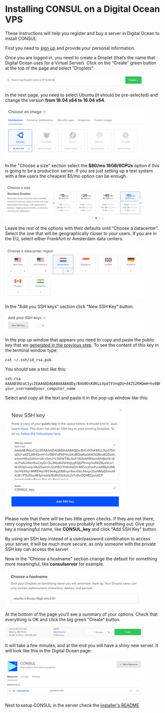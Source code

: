 # Installing CONSUL on a Digital Ocean VPS

These instructions will help you register and buy a server in Digital Ocean to install CONSUL.

First you need to [sign up](https://cloud.digitalocean.com/registrations/new) and provide your personal information.

Once you are logged in, you need to create a Droplet (that’s the name that Digital Ocean uses for a Virtual Server). Click on the “Create” green button at the top of the page and select "Droplets":

![Digital Ocean Droplets](../../img/digital_ocean/droplets.png)

In the next page, you need to select Ubuntu (it should be pre-selected) and change the version **from 18.04 x64 to 16.04 x64**.

![Digital Ocean Choose an image](../../img/digital_ocean/image.png)

In the "Choose a size" section select the **$80/mo 16GB/6CPUs** option if this is going to be a production server. If you are just setting up a test system with a few users the cheapest $5/mo option can be enough.

![Digital Ocean Choose a size](../../img/digital_ocean/size.png)

Leave the rest of the options with their defaults until “Choose a datacenter”. Select the one that will be geographically closer to your users. If you are in the EU, select either Frankfurt or Amsterdam data centers.

![Digital Ocean Choose a region](../../img/digital_ocean/region.png)

In the "Add you SSH keys" section click "New SSH Key" button.

![Digital Ocean Add your SSH Keys](../../img/digital_ocean/ssh_keys.png)

In the pop up window that appears you need to copy and paste the public key that we [generated in the previous step](generating_ssh_key.md). To see the content of this key in the terminal window type:

  ```
  cat ~/.ssh/id_rsa.pub
  ```

You should see a text like this:

  ```
  ssh-rsa AAAAB3NzaC1yc2EAAAADAQABAAABAQDy/BXU0OsK8KLLXpd7tVnqDU+d4ZS2RHQmH+hv0BFFdP6PmUbKdBDigRqG6W3QBexB2DpVcb/bmHlfhzDlIHJn/oki+SmUYLSWWTWuSeF/1N7kWf9Ebisk6hiBkh5+i0oIJYvAUsNm9wCayQ+i3U3NjuB25HbgtyjR3jDPIhmg1xv0KZ8yeVcU+WJth0pIvwq+t4vlZbwhm/t2ah8O7hWnbaGV/MZUcj0/wFuiad98yk2MLGciV6XIIq+MMIEWjrrt933wAgzEB8vgn9acrDloJNvqx25uNMpDbmoNXJ8+/P3UDkp465jmejVd/6bRaObXplu2zTv9wDO48ZpsaACP your_username@your_computer_name
  ```

Select and copy all the text and paste it in the pop-up window like this:

![Digital Ocean New SSH Key](../../img/digital_ocean/new_ssh.png)

Please note that there will be two little green checks. If they are not there, retry copying the text because you probably left something out. Give your key a meaningful name, like **CONSUL_key** and click "Add SSH Key" button.

By using an SSH key instead of a user/password combination to access your server, it will be much more secure, as only someone with the private SSH key can access the server.

Now in the "Choose a hostname" section change the default for something more meaningful, like **consulserver** for example.

![Digital Ocean hostname](../../img/digital_ocean/hostname.png)

At the bottom of the page you’ll see a summary of your options. Check that everything is OK and click the big green "Create" button.

![Digital Ocean create](../../img/digital_ocean/create.png)

It will take a few minutes, and at the end you will have a shiny new server. It will look like this in the Digital Ocean page:

![Digital Ocean server](../../img/digital_ocean/server.png)

Next to setup CONSUL in the server check the [installer's README](https://github.com/consul/installer)
